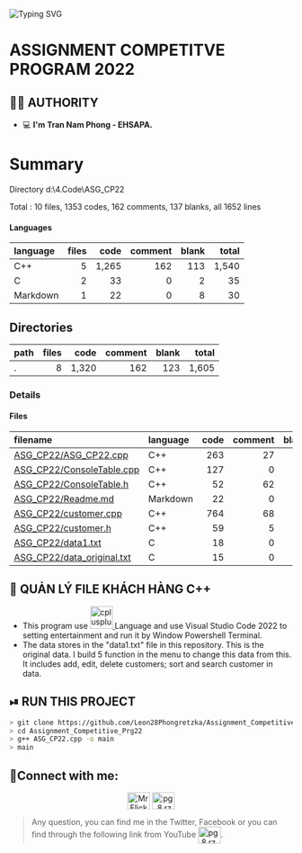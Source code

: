 <p
     <a href="https://www.facebook.com/pg.8.rzk/"><img src="https://readme-typing-svg.herokuapp.com?font=Fira+Code&pause=1000&color=0&width=600&lines=THE+PROJECT+IS+CREATED+BY+TRẦN+NAM+PHONG" alt="Typing SVG" />
     </a>
 </p>
 
# **ASSIGNMENT COMPETITVE PROGRAM 2022**

## **🙋‍♂️ AUTHORITY**
- 💻 **I'm Tran Nam Phong - EHSAPA.**

# Summary

Directory d:\\4.Code\\ASG_CP22

Total : 10 files,  1353 codes, 162 comments, 137 blanks, all 1652 lines

#### Languages

| language | files | code | comment | blank | total |
| :--- | ---: | ---: | ---: | ---: | ---: |
| C++ | 5 | 1,265 | 162 | 113 | 1,540 |
| C | 2 | 33 | 0 | 2 | 35 |
| Markdown | 1 | 22 | 0 | 8 | 30 |

## Directories
| path | files | code | comment | blank | total |
| :--- | ---: | ---: | ---: | ---: | ---: |
| . | 8 | 1,320 | 162 | 123 | 1,605 |

### Details

#### Files
| filename | language | code | comment | blank | total |
| :--- | :--- | ---: | ---: | ---: | ---: |
| [ASG_CP22/ASG_CP22.cpp](https://github.com/Leon28Phongretzka/Assignment_Competitive_Prg22/blob/main/ASG_CP22.cpp) | C++ | 263 | 27 | 5 | 295 |
| [ASG_CP22/ConsoleTable.cpp](https://github.com/Leon28Phongretzka/Assignment_Competitive_Prg22/blob/main/ConsoleTable.cpp) | C++ | 127 | 0 | 35 | 162 |
| [ASG_CP22/ConsoleTable.h](https://github.com/Leon28Phongretzka/Assignment_Competitive_Prg22/blob/main/ConsoleTable.h) | C++ | 52 | 62 | 59 | 173 |
| [ASG_CP22/Readme.md](https://github.com/Leon28Phongretzka/Assignment_Competitive_Prg22/blob/main/Readme.MD) | Markdown | 22 | 0 | 8 | 30 |
| [ASG_CP22/customer.cpp](https://github.com/Leon28Phongretzka/Assignment_Competitive_Prg22/blob/main/customer.cpp) | C++ | 764 | 68 | 11 | 843 |
| [ASG_CP22/customer.h](https://github.com/Leon28Phongretzka/Assignment_Competitive_Prg22/blob/main/customer.h) | C++ | 59 | 5 | 3 | 67 |
| [ASG_CP22/data1.txt](https://github.com/Leon28Phongretzka/Assignment_Competitive_Prg22/blob/main/data1.txt) | C | 18 | 0 | 1 | 19 |
| [ASG_CP22/data_original.txt](https://github.com/Leon28Phongretzka/Assignment_Competitive_Prg22/blob/main/data_original.txt) | C | 15 | 0 | 1 | 16 |


## 🧠 **QUẢN LÝ FILE KHÁCH HÀNG C++**
- This program use <a href="https://www.w3schools.com/cpp/" target="_blank"> <img src="https://user-images.githubusercontent.com/82562559/189319194-55e984e0-f0e5-4d2c-9676-48fc5b2ca815.png" alt="cplusplus" width="40" height="40"/> </a>  Language and use Visual Studio Code 2022 to setting entertainment and run it by Window Powershell Terminal.
- The data stores in the "data1.txt" file in this repository. This is the original data. I build 5 function in the menu to change this data from this. It includes add, edit, delete customers; sort and search customer in data.
## ⏯ **RUN THIS PROJECT**
```bash
> git clone https://github.com/Leon28Phongretzka/Assignment_Competitive_Prg22
> cd Assignment_Competitive_Prg22
> g++ ASG_CP22.cpp -o main
> main
```

## **🤝Connect with me:**
<p align="center">   
  <a href="https://twitter.com/z_bayern_gzkt" target="blank"><img align="center" src="https://raw.githubusercontent.com/rahuldkjain/github-profile-readme-generator/master/src/images/icons/Social/twitter.svg" alt="Mr Flick" height="30" width="40" /></a>    
  <a href="https://www.facebook.com/pg.8.rzk/" target="blank"><img align="center" src="https://raw.githubusercontent.com/rahuldkjain/github-profile-readme-generator/master/src/images/icons/Social/facebook.svg" alt="pg.8.rzk" height="30" width="40" /></a>    


> Any question, you can find me in the Twitter, Facebook or you can find through the following link from YouTube <a href="https://www.youtube.com/watch?v=dQw4w9WgXcQ" target="blank"><img align="center" src="https://raw.githubusercontent.com/rahuldkjain/github-profile-readme-generator/master/src/images/icons/Social/youtube.svg" alt="pg.8.rzk" height="30" width="40" /></a>.

